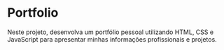 # Portfolio
Neste projeto, desenvolva um portfólio pessoal utilizando HTML, CSS e JavaScript para apresentar minhas informações profissionais e projetos. 
